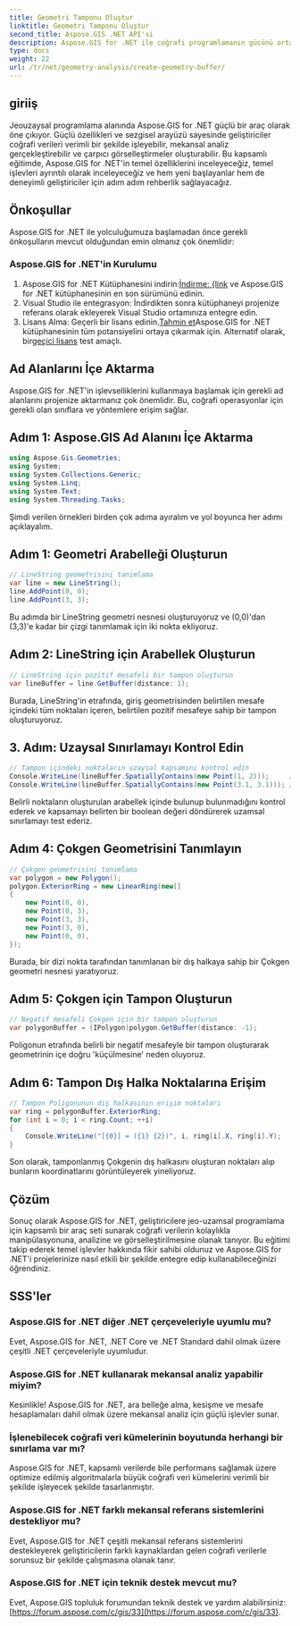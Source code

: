 ```yaml
---
title: Geometri Tamponu Oluştur
linktitle: Geometri Tamponu Oluştur
second_title: Aspose.GIS .NET API'si
description: Aspose.GIS for .NET ile coğrafi programlamanın gücünü ortaya çıkarın. Uzamsal analiz gerçekleştirin, verileri görselleştirin ve daha fazlasını kolaylıkla gerçekleştirin.
type: docs
weight: 22
url: /tr/net/geometry-analysis/create-geometry-buffer/
---
```

## giriiş
Jeouzaysal programlama alanında Aspose.GIS for .NET güçlü bir araç olarak öne çıkıyor. Güçlü özellikleri ve sezgisel arayüzü sayesinde geliştiriciler coğrafi verileri verimli bir şekilde işleyebilir, mekansal analiz gerçekleştirebilir ve çarpıcı görselleştirmeler oluşturabilir. Bu kapsamlı eğitimde, Aspose.GIS for .NET'in temel özelliklerini inceleyeceğiz, temel işlevleri ayrıntılı olarak inceleyeceğiz ve hem yeni başlayanlar hem de deneyimli geliştiriciler için adım adım rehberlik sağlayacağız.
## Önkoşullar
Aspose.GIS for .NET ile yolculuğumuza başlamadan önce gerekli önkoşulların mevcut olduğundan emin olmanız çok önemlidir:
### Aspose.GIS for .NET'in Kurulumu
1.  Aspose.GIS for .NET Kütüphanesini indirin:[İndirme: {link](https://releases.aspose.com/gis/net/) ve Aspose.GIS for .NET kütüphanesinin en son sürümünü edinin.
2. Visual Studio ile entegrasyon: İndirdikten sonra kütüphaneyi projenize referans olarak ekleyerek Visual Studio ortamınıza entegre edin.
3.  Lisans Alma: Geçerli bir lisans edinin.[Tahmin et](https://purchase.aspose.com/buy)Aspose.GIS for .NET kütüphanesinin tüm potansiyelini ortaya çıkarmak için. Alternatif olarak, bir[geçici lisans](https://purchase.aspose.com/temporary-license/) test amaçlı.

## Ad Alanlarını İçe Aktarma
Aspose.GIS for .NET'in işlevselliklerini kullanmaya başlamak için gerekli ad alanlarını projenize aktarmanız çok önemlidir. Bu, coğrafi operasyonlar için gerekli olan sınıflara ve yöntemlere erişim sağlar.
## Adım 1: Aspose.GIS Ad Alanını İçe Aktarma
```csharp
using Aspose.Gis.Geometries;
using System;
using System.Collections.Generic;
using System.Linq;
using System.Text;
using System.Threading.Tasks;
```

Şimdi verilen örnekleri birden çok adıma ayıralım ve yol boyunca her adımı açıklayalım.
## Adım 1: Geometri Arabelleği Oluşturun
```csharp
// LineString geometrisini tanımlama
var line = new LineString();
line.AddPoint(0, 0);
line.AddPoint(3, 3);
```
Bu adımda bir LineString geometri nesnesi oluşturuyoruz ve (0,0)'dan (3,3)'e kadar bir çizgi tanımlamak için iki nokta ekliyoruz.
## Adım 2: LineString için Arabellek Oluşturun
```csharp
// LineString için pozitif mesafeli bir tampon oluşturun
var lineBuffer = line.GetBuffer(distance: 1);
```
Burada, LineString'in etrafında, giriş geometrisinden belirtilen mesafe içindeki tüm noktaları içeren, belirtilen pozitif mesafeye sahip bir tampon oluşturuyoruz.
## 3. Adım: Uzaysal Sınırlamayı Kontrol Edin
```csharp
// Tampon içindeki noktaların uzaysal kapsamını kontrol edin
Console.WriteLine(lineBuffer.SpatiallyContains(new Point(1, 2)));     // Doğru
Console.WriteLine(lineBuffer.SpatiallyContains(new Point(3.1, 3.1))); // Doğru
```
Belirli noktaların oluşturulan arabellek içinde bulunup bulunmadığını kontrol ederek ve kapsamayı belirten bir boolean değeri döndürerek uzamsal sınırlamayı test ederiz.
## Adım 4: Çokgen Geometrisini Tanımlayın
```csharp
// Çokgen geometrisini tanımlama
var polygon = new Polygon();
polygon.ExteriorRing = new LinearRing(new[]
{
    new Point(0, 0),
    new Point(0, 3),
    new Point(3, 3),
    new Point(3, 0),
    new Point(0, 0),
});
```
Burada, bir dizi nokta tarafından tanımlanan bir dış halkaya sahip bir Çokgen geometri nesnesi yaratıyoruz.
## Adım 5: Çokgen için Tampon Oluşturun
```csharp
// Negatif mesafeli Çokgen için bir tampon oluşturun
var polygonBuffer = (IPolygon)polygon.GetBuffer(distance: -1);
```
Poligonun etrafında belirli bir negatif mesafeyle bir tampon oluşturarak geometrinin içe doğru 'küçülmesine' neden oluyoruz.
## Adım 6: Tampon Dış Halka Noktalarına Erişim
```csharp
// Tampon Poligonunun dış halkasının erişim noktaları
var ring = polygonBuffer.ExteriorRing;
for (int i = 0; i < ring.Count; ++i)
{
    Console.WriteLine("[{0}] = ({1} {2})", i, ring[i].X, ring[i].Y);
}
```
Son olarak, tamponlanmış Çokgenin dış halkasını oluşturan noktaları alıp bunların koordinatlarını görüntüleyerek yineliyoruz.

## Çözüm
Sonuç olarak Aspose.GIS for .NET, geliştiricilere jeo-uzamsal programlama için kapsamlı bir araç seti sunarak coğrafi verilerin kolaylıkla manipülasyonuna, analizine ve görselleştirilmesine olanak tanıyor. Bu eğitimi takip ederek temel işlevler hakkında fikir sahibi oldunuz ve Aspose.GIS for .NET'i projelerinize nasıl etkili bir şekilde entegre edip kullanabileceğinizi öğrendiniz.
## SSS'ler
### Aspose.GIS for .NET diğer .NET çerçeveleriyle uyumlu mu?
Evet, Aspose.GIS for .NET, .NET Core ve .NET Standard dahil olmak üzere çeşitli .NET çerçeveleriyle uyumludur.
### Aspose.GIS for .NET kullanarak mekansal analiz yapabilir miyim?
Kesinlikle! Aspose.GIS for .NET, ara belleğe alma, kesişme ve mesafe hesaplamaları dahil olmak üzere mekansal analiz için güçlü işlevler sunar.
### İşlenebilecek coğrafi veri kümelerinin boyutunda herhangi bir sınırlama var mı?
Aspose.GIS for .NET, kapsamlı verilerde bile performans sağlamak üzere optimize edilmiş algoritmalarla büyük coğrafi veri kümelerini verimli bir şekilde işleyecek şekilde tasarlanmıştır.
### Aspose.GIS for .NET farklı mekansal referans sistemlerini destekliyor mu?
Evet, Aspose.GIS for .NET çeşitli mekansal referans sistemlerini destekleyerek geliştiricilerin farklı kaynaklardan gelen coğrafi verilerle sorunsuz bir şekilde çalışmasına olanak tanır.
### Aspose.GIS for .NET için teknik destek mevcut mu?
 Evet, Aspose.GIS topluluk forumundan teknik destek ve yardım alabilirsiniz:[https://forum.aspose.com/c/gis/33](https://forum.aspose.com/c/gis/33).